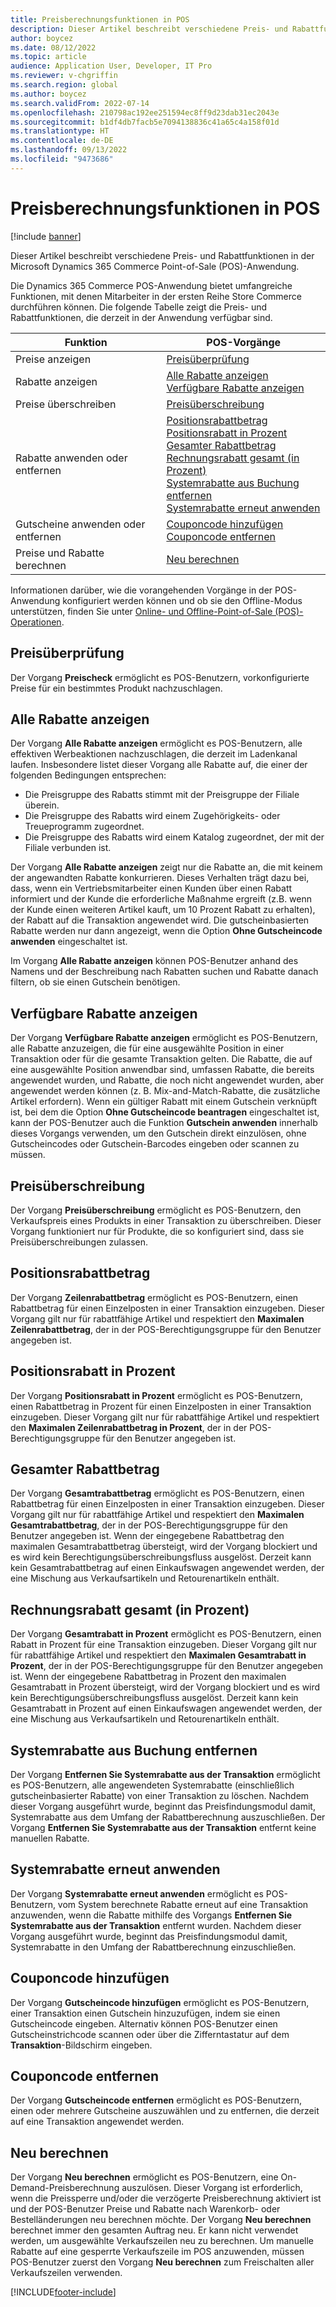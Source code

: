 ```yaml
---
title: Preisberechnungsfunktionen in POS
description: Dieser Artikel beschreibt verschiedene Preis- und Rabattfunktionen in der Microsoft Dynamics 365 Commerce Point-of-Sale (POS)-Anwendung.
author: boycez
ms.date: 08/12/2022
ms.topic: article
audience: Application User, Developer, IT Pro
ms.reviewer: v-chgriffin
ms.search.region: global
ms.author: boycez
ms.search.validFrom: 2022-07-14
ms.openlocfilehash: 210798ac192ee251594ec8ff9d23dab31ec2043e
ms.sourcegitcommit: b1df4db7facb5e7094138836c41a65c4a158f01d
ms.translationtype: HT
ms.contentlocale: de-DE
ms.lasthandoff: 09/13/2022
ms.locfileid: "9473686"
---
```

# <a name="pricing-functions-in-pos"></a>Preisberechnungsfunktionen in POS

[!include [banner](includes/banner.md)]

Dieser Artikel beschreibt verschiedene Preis- und Rabattfunktionen in der Microsoft Dynamics 365 Commerce Point-of-Sale (POS)-Anwendung.

Die Dynamics 365 Commerce POS-Anwendung bietet umfangreiche Funktionen, mit denen Mitarbeiter in der ersten Reihe Store Commerce durchführen können. Die folgende Tabelle zeigt die Preis- und Rabattfunktionen, die derzeit in der Anwendung verfügbar sind.

| Funktion                       | POS-Vorgänge |
|--------------------------------|----------------|
| Preise anzeigen                    | [Preisüberprüfung](#price-check) |
| Rabatte anzeigen                 | [Alle Rabatte anzeigen](#view-all-discounts)<br>[Verfügbare Rabatte anzeigen](#view-available-discounts) |
| Preise überschreiben                | [Preisüberschreibung](#price-override) |
| Rabatte anwenden oder entfernen      | [Positionsrabattbetrag](#line-discount-amount)<br>[Positionsrabatt in Prozent](#line-discount-percent)<br>[Gesamter Rabattbetrag](#total-discount-amount)<br>[Rechnungsrabatt gesamt (in Prozent)](#total-discount-percent)<br>[Systemrabatte aus Buchung entfernen](#remove-system-discounts-from-transaction)<br>[Systemrabatte erneut anwenden](#reapply-system-discounts) |
| Gutscheine anwenden oder entfernen        | [Couponcode hinzufügen](#add-coupon-code)<br>[Couponcode entfernen](#remove-coupon-code) |
| Preise und Rabatte berechnen | [Neu berechnen](#recalculate) |

Informationen darüber, wie die vorangehenden Vorgänge in der POS-Anwendung konfiguriert werden können und ob sie den Offline-Modus unterstützen, finden Sie unter [Online- und Offline-Point-of-Sale (POS)-Operationen](pos-operations.md).

## <a name="price-check"></a>Preisüberprüfung

Der Vorgang **Preischeck** ermöglicht es POS-Benutzern, vorkonfigurierte Preise für ein bestimmtes Produkt nachzuschlagen.

## <a name="view-all-discounts"></a>Alle Rabatte anzeigen

Der Vorgang **Alle Rabatte anzeigen** ermöglicht es POS-Benutzern, alle effektiven Werbeaktionen nachzuschlagen, die derzeit im Ladenkanal laufen. Insbesondere listet dieser Vorgang alle Rabatte auf, die einer der folgenden Bedingungen entsprechen:

- Die Preisgruppe des Rabatts stimmt mit der Preisgruppe der Filiale überein.
- Die Preisgruppe des Rabatts wird einem Zugehörigkeits- oder Treueprogramm zugeordnet.
- Die Preisgruppe des Rabatts wird einem Katalog zugeordnet, der mit der Filiale verbunden ist.

Der Vorgang **Alle Rabatte anzeigen** zeigt nur die Rabatte an, die mit keinem der angewandten Rabatte konkurrieren. Dieses Verhalten trägt dazu bei, dass, wenn ein Vertriebsmitarbeiter einen Kunden über einen Rabatt informiert und der Kunde die erforderliche Maßnahme ergreift (z.B. wenn der Kunde einen weiteren Artikel kauft, um 10 Prozent Rabatt zu erhalten), der Rabatt auf die Transaktion angewendet wird. Die gutscheinbasierten Rabatte werden nur dann angezeigt, wenn die Option **Ohne Gutscheincode anwenden** eingeschaltet ist.

Im Vorgang **Alle Rabatte anzeigen** können POS-Benutzer anhand des Namens und der Beschreibung nach Rabatten suchen und Rabatte danach filtern, ob sie einen Gutschein benötigen.

## <a name="view-available-discounts"></a>Verfügbare Rabatte anzeigen

Der Vorgang **Verfügbare Rabatte anzeigen** ermöglicht es POS-Benutzern, alle Rabatte anzuzeigen, die für eine ausgewählte Position in einer Transaktion oder für die gesamte Transaktion gelten. Die Rabatte, die auf eine ausgewählte Position anwendbar sind, umfassen Rabatte, die bereits angewendet wurden, und Rabatte, die noch nicht angewendet wurden, aber angewendet werden können (z. B. Mix-and-Match-Rabatte, die zusätzliche Artikel erfordern). Wenn ein gültiger Rabatt mit einem Gutschein verknüpft ist, bei dem die Option **Ohne Gutscheincode beantragen** eingeschaltet ist, kann der POS-Benutzer auch die Funktion **Gutschein anwenden** innerhalb dieses Vorgangs verwenden, um den Gutschein direkt einzulösen, ohne Gutscheincodes oder Gutschein-Barcodes eingeben oder scannen zu müssen.

## <a name="price-override"></a>Preisüberschreibung

Der Vorgang **Preisüberschreibung** ermöglicht es POS-Benutzern, den Verkaufspreis eines Produkts in einer Transaktion zu überschreiben. Dieser Vorgang funktioniert nur für Produkte, die so konfiguriert sind, dass sie Preisüberschreibungen zulassen.

## <a name="line-discount-amount"></a>Positionsrabattbetrag

Der Vorgang **Zeilenrabattbetrag** ermöglicht es POS-Benutzern, einen Rabattbetrag für einen Einzelposten in einer Transaktion einzugeben. Dieser Vorgang gilt nur für rabattfähige Artikel und respektiert den **Maximalen Zeilenrabattbetrag**, der in der POS-Berechtigungsgruppe für den Benutzer angegeben ist.

## <a name="line-discount-percent"></a>Positionsrabatt in Prozent

Der Vorgang **Positionsrabatt in Prozent** ermöglicht es POS-Benutzern, einen Rabattbetrag in Prozent für einen Einzelposten in einer Transaktion einzugeben. Dieser Vorgang gilt nur für rabattfähige Artikel und respektiert den **Maximalen Zeilenrabattbetrag in Prozent**, der in der POS-Berechtigungsgruppe für den Benutzer angegeben ist.

## <a name="total-discount-amount"></a>Gesamter Rabattbetrag

Der Vorgang **Gesamtrabattbetrag** ermöglicht es POS-Benutzern, einen Rabattbetrag für einen Einzelposten in einer Transaktion einzugeben. Dieser Vorgang gilt nur für rabattfähige Artikel und respektiert den **Maximalen Gesamtrabattbetrag**, der in der POS-Berechtigungsgruppe für den Benutzer angegeben ist. Wenn der eingegebene Rabattbetrag den maximalen Gesamtrabattbetrag übersteigt, wird der Vorgang blockiert und es wird kein Berechtigungsüberschreibungsfluss ausgelöst. Derzeit kann kein Gesamtrabattbetrag auf einen Einkaufswagen angewendet werden, der eine Mischung aus Verkaufsartikeln und Retourenartikeln enthält.

## <a name="total-discount-percent"></a>Rechnungsrabatt gesamt (in Prozent)

Der Vorgang **Gesamtrabatt in Prozent** ermöglicht es POS-Benutzern, einen Rabatt in Prozent für eine Transaktion einzugeben. Dieser Vorgang gilt nur für rabattfähige Artikel und respektiert den **Maximalen Gesamtrabatt in Prozent**, der in der POS-Berechtigungsgruppe für den Benutzer angegeben ist. Wenn der eingegebene Rabattbetrag in Prozent den maximalen Gesamtrabatt in Prozent übersteigt, wird der Vorgang blockiert und es wird kein Berechtigungsüberschreibungsfluss ausgelöst. Derzeit kann kein Gesamtrabatt in Prozent auf einen Einkaufswagen angewendet werden, der eine Mischung aus Verkaufsartikeln und Retourenartikeln enthält.

## <a name="remove-system-discounts-from-transaction"></a>Systemrabatte aus Buchung entfernen

Der Vorgang **Entfernen Sie Systemrabatte aus der Transaktion** ermöglicht es POS-Benutzern, alle angewendeten Systemrabatte (einschließlich gutscheinbasierter Rabatte) von einer Transaktion zu löschen. Nachdem dieser Vorgang ausgeführt wurde, beginnt das Preisfindungsmodul damit, Systemrabatte aus dem Umfang der Rabattberechnung auszuschließen. Der Vorgang **Entfernen Sie Systemrabatte aus der Transaktion** entfernt keine manuellen Rabatte.

## <a name="reapply-system-discounts"></a>Systemrabatte erneut anwenden

Der Vorgang **Systemrabatte erneut anwenden** ermöglicht es POS-Benutzern, vom System berechnete Rabatte erneut auf eine Transaktion anzuwenden, wenn die Rabatte mithilfe des Vorgangs **Entfernen Sie Systemrabatte aus der Transaktion** entfernt wurden. Nachdem dieser Vorgang ausgeführt wurde, beginnt das Preisfindungsmodul damit, Systemrabatte in den Umfang der Rabattberechnung einzuschließen.

## <a name="add-coupon-code"></a>Couponcode hinzufügen

Der Vorgang **Gutscheincode hinzufügen** ermöglicht es POS-Benutzern, einer Transaktion einen Gutschein hinzuzufügen, indem sie einen Gutscheincode eingeben. Alternativ können POS-Benutzer einen Gutscheinstrichcode scannen oder über die Zifferntastatur auf dem **Transaktion**-Bildschirm eingeben.

## <a name="remove-coupon-code"></a>Couponcode entfernen

Der Vorgang **Gutscheincode entfernen** ermöglicht es POS-Benutzern, einen oder mehrere Gutscheine auszuwählen und zu entfernen, die derzeit auf eine Transaktion angewendet werden.

## <a name="recalculate"></a>Neu berechnen

Der Vorgang **Neu berechnen** ermöglicht es POS-Benutzern, eine On-Demand-Preisberechnung auszulösen. Dieser Vorgang ist erforderlich, wenn die Preissperre und/oder die verzögerte Preisberechnung aktiviert ist und der POS-Benutzer Preise und Rabatte nach Warenkorb- oder Bestelländerungen neu berechnen möchte. Der Vorgang **Neu berechnen** berechnet immer den gesamten Auftrag neu. Er kann nicht verwendet werden, um ausgewählte Verkaufszeilen neu zu berechnen. Um manuelle Rabatte auf eine gesperrte Verkaufszeile im POS anzuwenden, müssen POS-Benutzer zuerst den Vorgang **Neu berechnen** zum Freischalten aller Verkaufszeilen verwenden.

[!INCLUDE[footer-include](../includes/footer-banner.md)]
